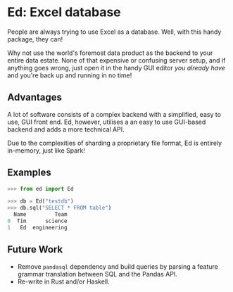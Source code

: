 # Ed: Excel database

People are always trying to use Excel as a database. Well, with this handy package, they can!

Why not use the world's foremost data product as the backend to your entire data estate. None of that expensive or confusing server setup, and if anything goes wrong, just open it in the handy GUI editor _you already have_ and you're back up and running in no time!

## Advantages

A lot of software consists of a complex backend with a simplified, easy to use, GUI front end. Ed, however, utilises a an easy to use GUI-based backend and adds a more technical API.

Due to the complexities of sharding a proprietary file format, Ed is entirely in-memory, just like Spark!

## Examples

```python
>>> from ed import Ed

>>> db = Ed("testdb")
>>> db.sql("SELECT * FROM table")
  Name         Team
0  Tim      science
1   Ed  engineering
```

## Future Work

* Remove `pandasql` dependency and build queries by parsing a feature grammar translation between SQL and the Pandas API.
* Re-write in Rust and/or Haskell.

